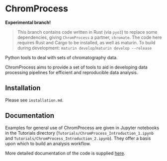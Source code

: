 # ChromProcess

**Experimental branch!**

> This branch contains code written in Rust (via `pyo3`) to replace some
> dependencies, giving `ChromProcess` a partner, `chromate`. The code here
> requires Rust and Cargo to be installed, as well as maturin. To build during
> development: `maturin develop`/`maturin develop --release`

Python tools to deal with sets of chromatography data.

ChromProcess aims to provide a set of tools to aid in developing data processing
pipelines for efficient and reproducible data analysis.

## Installation

Please see `installation.md`.

## Documentation

Examples for general use of ChromProcess are given in Jupyter notebooks in the
Tutorials directory (`Tutorials/ChromProcess_Introduction_1.ipynb` and
`Tutorials/ChromProcess_Introduction_2.ipynb`). They offer a basis upon which to
build an analysis workflow.

More detailed documentation of the code is supplied
[here](https://will-robin.github.io/ChromProcess/index.html).

